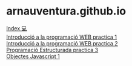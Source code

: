 # arnauventura.github.io

[Index 💻](https://arnauventura.github.io/WebEnBlanc/index.html)
<br/>
[Introducció a la programació WEB practica 1](https://arnauventura.github.io/DWEC/Introducció_a_la_programació_WEB/Practica_1.HTML)<br/>
[Introducció a la programació WEB practica 2](https://arnauventura.github.io/DWEC/Introducció_a_la_programació_WEB/Practica_2.HTML)<br/>
[Programació Estructurada practica 3](https://arnauventura.github.io/DWEC/Introducció_a_la_programació_WEB/Practica_3.HTML)<br>
[Objectes Javascript 1](https://arnauventura.github.io/DWEC/Objectes/Practica_objectes.html)
